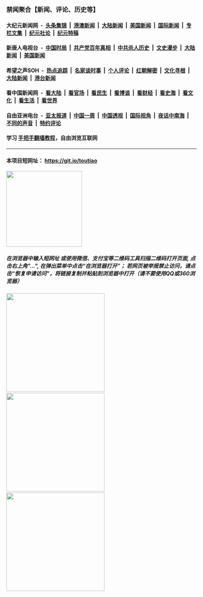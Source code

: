 ### 禁闻聚合【新闻、评论、历史等】

#### 大纪元新闻网 &nbsp;-&nbsp; [头条集锦](indexes/E头条集锦.md?t=02121422) &nbsp;|&nbsp; [港澳新闻](indexes/E港澳新闻.md?t=02121422)  &nbsp;|&nbsp; [大陆新闻](indexes/E大陆新闻.md?t=02121422) &nbsp;|&nbsp; [美国新闻](indexes/E美国新闻.md?t=02121422) &nbsp;|&nbsp; [国际新闻](indexes/E国际新闻.md?t=02121422) &nbsp;|&nbsp; [专栏文集](indexes/E专栏文集.md?t=02121422) &nbsp;|&nbsp; [纪元社论](indexes/E纪元社论.md?t=02121422) &nbsp;|&nbsp; [纪元特稿](indexes/E纪元特稿.md?t=02121422) 

#### 新唐人电视台 &nbsp;-&nbsp; [中国时局](indexes/N中国时局.md?t=02121422) &nbsp;|&nbsp; [共产党百年真相](indexes/N共产党百年真相.md?t=02121422) &nbsp;|&nbsp; [中共杀人历史](indexes/N中共杀人历史.md?t=02121422) &nbsp;|&nbsp; [文史漫步](indexes/N文史漫步.md?t=02121422) &nbsp;|&nbsp; [大陆新闻](indexes/N大陆新闻.md?t=02121422) &nbsp;|&nbsp; [美国新闻](indexes/N美国新闻.md?t=02121422)

#### 希望之声SOH &nbsp;-&nbsp; [热点追踪](indexes/H热点追踪.md?t=02121422) &nbsp;|&nbsp; [名家谈时事](indexes/H名家谈时事.md?t=02121422) &nbsp;|&nbsp; [个人评论](indexes/H个人评论.md?t=02121422)  &nbsp;|&nbsp; [红朝解密](indexes/H红朝解密.md?t=02121422) &nbsp;|&nbsp; [文化寻根](indexes/H文化寻根.md?t=02121422) &nbsp;|&nbsp; [大陆新闻](indexes/H大陆新闻.md?t=02121422) &nbsp;|&nbsp; [港台新闻](indexes/H港台新闻.md?t=02121422)

#### 看中国新闻网 &nbsp;-&nbsp; [看大陆](indexes/S看大陆.md?t=02121422) &nbsp;|&nbsp; [看官场](indexes/S看官场.md?t=02121422) &nbsp;|&nbsp; [看民生](indexes/S看民生.md?t=02121422)  &nbsp;|&nbsp; [看博谈](indexes/S看博谈.md?t=02121422) &nbsp;|&nbsp; [看财经](indexes/S看财经.md?t=02121422) &nbsp;|&nbsp; [看史海](indexes/S看史海.md?t=02121422) &nbsp;|&nbsp; [看文化](indexes/S看文化.md?t=02121422) &nbsp;|&nbsp; [看生活](indexes/S看生活.md?t=02121422) &nbsp;|&nbsp; [看世界](indexes/S看世界.md?t=02121422)

#### 自由亚洲电台 &nbsp;-&nbsp; [亚太报道](indexes/R亚太报道.md?t=02121422) &nbsp;|&nbsp; [中国一周](indexes/R中国一周.md?t=02121422) &nbsp;|&nbsp; [中国透视](indexes/R中国透视.md?t=02121422)  &nbsp;|&nbsp; [国际视角](indexes/R国际视角.md?t=02121422) &nbsp;|&nbsp; [夜话中南海](indexes/R夜话中南海.md?t=02121422) &nbsp;|&nbsp; [不同的声音](indexes/R不同的声音.md?t=02121422) &nbsp;|&nbsp; [特约评论](indexes/R特约评论.md?t=02121422)

#### 学习 [手把手翻墙教程](https://github.com/gfw-breaker/guides/wiki)，自由浏览互联网

----

#### 本项目短网址： https://git.io/toutiao
<img src="https://raw.githubusercontent.com/gfw-breaker/banned-news/master/scripts/img/qr.png" width="200px"/>  

##### 在浏览器中输入短网址 或使用微信、支付宝等二维码工具扫描二维码打开页面, 点击右上角"...", 在弹出菜单中点击“在浏览器打开”； 若网页被举报禁止访问，请点击“恢复申请访问”，将链接复制并粘贴到浏览器中打开（请不要使用QQ或360浏览器）

<img src="https://raw.githubusercontent.com/gfw-breaker/banned-news/master/scripts/img/1.png" width="260px"/> &nbsp; <img src="https://raw.githubusercontent.com/gfw-breaker/banned-news/master/scripts/img/2.png" width="260px"/> &nbsp; <img src="https://raw.githubusercontent.com/gfw-breaker/banned-news/master/scripts/img/3.png" width="260px"/>
